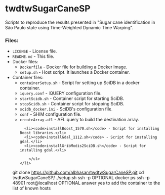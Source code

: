 twdtwSugarCaneSP
============

Scripts to reproduce the results presented in "Sugar cane identification in São Paulo state using Time-Weighted Dynamic Time Warping".

<h3>Files:</h3>
<ul>
  <li><code>LICENSE</code> - License file.</li>
  <li><code>README.md</code> - This file.</li>


  <li>Docker files:
    <ul>
      <li><code>Dockerfile</code> - Docker file for building a Docker Image.</li>
      <li><code>setup.sh</code> - Host script. It launches a Docker container.
    </ul>
  </li>

  <li>Container files:
		<ul>
			<li><code>containerSetup.sh</code> - Script for setting up SciDB in a docker container.</li>
			<li><code>iquery.conf</code> - IQUERY configuration file.</li>
			<li><code>startScidb.sh</code> - Container script for starting SciDB.</li>
			<li><code>stopScidb.sh</code> - Container script for stopping SciDB.</li>
			<li><code>scidb_docker.ini</code> - SciDB's configuration file.</li>
      <li><code>conf</code> - SHIM configuration file.</li>
      <li><code>createArray.afl</code> - AFL query to build the destination array.</li>

      <li><code>installBoost_1570.sh</code> - Script for installing Boost libraries.</li>
      <li><code>installGdal_1112.sh</code> - Script for installing gdal.</li>
      <li><code>installGribModis2SciDB.sh</code> - Script for installing gdal.</li>

		</ul>
	</li>

</ul>




git clone https://github.com/albhasan/twdtwSugarCaneSP.git
cd twdtwSugarCaneSP/
./setup.sh
ssh -p
OPTIONAL docker ps
ssh -p 48901 root@localhost
OPTIONAL answer yes to add the container to the list of known hosts
